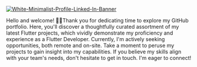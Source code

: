 <a widht="1000" height="1000" href="https://ibb.co/SV795S5"><img src="https://i.ibb.co/0YVdm5m/White-Minimalist-Profile-Linked-In-Banner.png" alt="White-Minimalist-Profile-Linked-In-Banner" border="0"></a>


Hello and welcome! 👋🏾Thank you for dedicating time to explore my GitHub portfolio. Here, you'll discover a thoughtfully curated assortment of my latest Flutter projects, which vividly demonstrate my proficiency and experience as a Flutter Developer. Currently, I'm actively seeking opportunities, both remote and on-site. Take a moment to peruse my projects to gain insight into my capabilities. If you believe my skills align with your team's needs, don't hesitate to get in touch. I'm eager to connect! 

